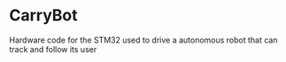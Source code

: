 # CarryBot
Hardware code for the STM32 used to drive a autonomous robot that can track and follow its user
